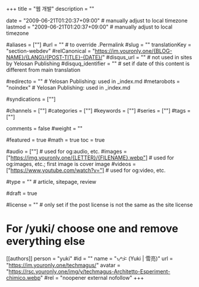 +++
title = "웹 개발"
description = ""

date = "2009-06-21T01:20:37+09:00"                           # manually adjust to local timezone
lastmod = "2009-06-21T01:20:37+09:00"                        # manually adjust to local timezone

#aliases = [""]
#url = ""                            # to override .Permalink
#slug = ""
translationKey = "section-webdev"
#relCanonical = "https://im.youronly.one/{BLOG-NAME}/{LANG}/{POST-TITLE}-{DATE}/"
#disqus_url = ""                     # not used in sites by Yelosan Publishing
#disquq_identifier = ""              # set if date of this content is different from main translation

#redirecto = ""                      # Yelosan Publishing: used in _index.md
#metarobots = "noindex"              # Yelosan Publishing: used in _index.md

#syndications = [""]

#channels = [""]
#categories = [""]
#keywords = [""]
#series = [""]
#tags = [""]

comments = false
#weight = ""

#featured = true
#math = true
toc = true

#audio = [""]                        # used for og:audio, etc.
#images = ["https://img.youronly.one/{LETTER}/{FILENAME}.webp"]                       # used for og:images, etc.; first image is cover image
#videos = ["https://www.youtube.com/watch?v="]                       # used for og:video, etc.

#type = ""                           # article, sitepage, review

#draft = true

#license = ""                        # only set if the post license is not the same as the site license

# For /yuki/ choose one and remove everything else
[[authors]]
  person = "yuki"
  #id = ""
  name = "ᜌᜓᜃᜒ (Yuki | 雪亮)"
  url = "https://im.youronly.one/techmagus/"
  avatar = "https://rsc.youronly.one/img/y/techmagus-Architetto-Esperiment-chimico.webp"
  #rel = "noopener external nofollow"
+++
